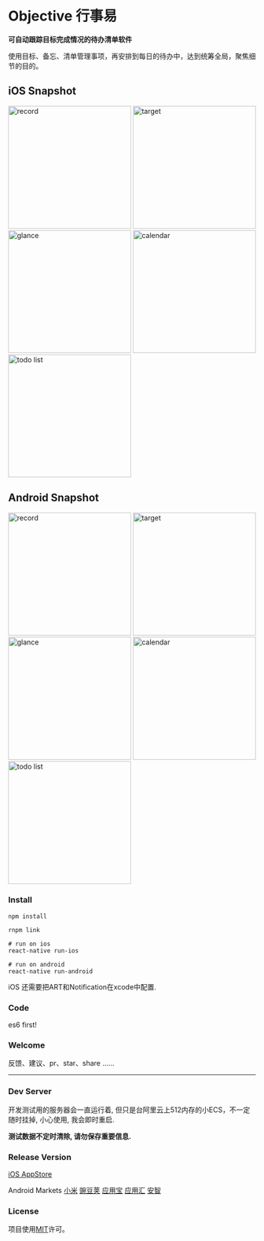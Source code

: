 # Objective 行事易

**可自动跟踪目标完成情况的待办清单软件**

使用目标、备忘、清单管理事项，再安排到每日的待办中，达到统筹全局，聚焦细节的目的。


## iOS Snapshot

<img src="http://ww4.sinaimg.cn/mw690/005LSYBWgw1f9yaghb6azj30yi1pc0z3.jpg" alt="record" width="250">
<img src="http://ww2.sinaimg.cn/mw690/005LSYBWgw1f9yak7at4nj30yi1pcqa5.jpg" alt="target" width="250">
<img src="http://ww3.sinaimg.cn/mw690/005LSYBWgw1f9yakrbrxcj30yi1pc7dj.jpg" alt="glance" width="250">
<img src="http://ww1.sinaimg.cn/mw690/005LSYBWgw1f9yal0zrjpj30yi1pcdq2.jpg" alt="calendar" width="250">
<img src="http://ww3.sinaimg.cn/mw690/005LSYBWgw1f9yalao5x7j30yi1pcag8.jpg" alt="todo list" width="250">

## Android Snapshot

<img src="http://ww2.sinaimg.cn/mw690/005LSYBWgw1fa0191inhjj30u01hc0x5.jpg" alt="record" width="250">
<img src="http://ww2.sinaimg.cn/mw690/005LSYBWgw1fa019s4rafj30u01hcgr9.jpg" alt="target" width="250">
<img src="http://ww2.sinaimg.cn/mw690/005LSYBWgw1fa01bc3apnj30u01hc44i.jpg" alt="glance" width="250">
<img src="http://ww1.sinaimg.cn/mw690/005LSYBWgw1fa01blq5yoj30u01hctee.jpg" alt="calendar" width="250">
<img src="http://ww4.sinaimg.cn/mw690/005LSYBWgw1fa01bwg44wj30u01hcjwi.jpg" alt="todo list" width="250">

### Install

```
npm install

rnpm link

# run on ios
react-native run-ios

# run on android
react-native run-android
```

iOS 还需要把ART和Notification在xcode中配置.


### Code

es6 first!


### Welcome

反馈、建议、pr、star、share ……


- - -

### Dev Server

开发测试用的服务器会一直运行着, 但只是台阿里云上512内存的小ECS，不一定随时挂掉, 小心使用, 我会即时重启.

**测试数据不定时清除, 请勿保存重要信息.**


### Release Version

[iOS AppStore](https://itunes.apple.com/cn/app/xing-shi-yi/id931153512?mt=8)

Android Markets
[小米](http://app.mi.com/detail/71912)
[豌豆荚](http://www.wandoujia.com/apps/com.exease.etd.objective)
[应用宝](http://sj.qq.com/myapp/detail.htm?apkName=com.exease.etd.objective)
[应用汇](http://www.appchina.com/app/com.exease.etd.objective)
[安智](http://www.anzhi.com/soft_2619658.html)


### License
项目使用[MIT](LICENSE)许可。
